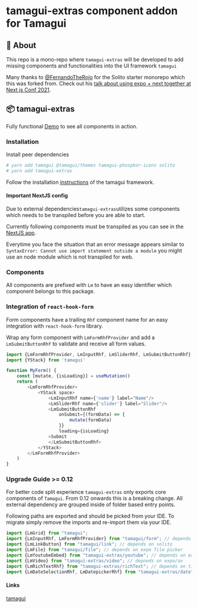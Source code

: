 # tamagui-extras component addon for Tamagui

## 🔦 About

This repo is a mono-repo where `tamagui-extras` will be developed to add missing components and functionalities into the
UI framework `tamagui`

Many thanks to  [@FernandoTheRojo](https://twitter.com/fernandotherojo) for the Solito starter monorepo which this was
forked from. Check out
his [talk about using expo + next together at Next.js Conf 2021](https://www.youtube.com/watch?v=0lnbdRweJtA).

## 📦 tamagui-extras

Fully functional [Demo](https://tamagui-extras.vercel.app/) to see all components in action.

### Installation

Install peer dependencies

```sh
# yarn add tamagui @tamagui/themes tamagui-phosphor-icons solito
# yarn add tamagui-extras
```

Follow the installation [instructions](https://tamagui.dev/docs/intro/installation) of the tamagui framework.

#### Important NextJS config

Due to external dependencies`tamagui-extras`utilizes some components which needs to be transpiled before you are able to
start.

Currently following components must be
transpiled as you can see in
the [NextJS app](https://github.com/dohomi/tamagui-kitchen-sink/blob/master/apps/next/next.config.js#L16).

Everytime you face the situation that an error message appears similar
to `SyntaxError: Cannot use import statement outside a module` you might use an node module which is not transpiled for
web.

### Components

All components are prefixed with `Lm` to have an easy identifier which component belongs to this package.

### Integration of `react-hook-form`

Form components have a trailing `Rhf` component name for an easy integration with `react-hook-form` library.

Wrap any form component with `LmFormRhfProvider` and add a `LmSubmitButtonRhf` to validate and receive all form values.

```js
import {LmFormRhfProvider, LmInputRhf, LmSliderRhf, LmSubmitButtonRhf} from "tamagui-extras/form";
import {YStack} from 'tamagui'

function MyForm() {
    const [mutate, {isLoading}] = useMutation()
    return (
        <LmFormRhfProvider>
            <YStack space>
                <LmInputRhf name={'name'} label="Name"/>
                <LmSliderRhf name={'slider'} label="Slider"/>
                <LmSubmitButtonRhf
                    onSubmit={(formData) => {
                        mutate(formData)
                    }}
                    loading={isLoading}
                >Submit
                </LmSubmitButtonRhf>
            </YStack>
        </LmFormRhfProvider>
    )
}
```

### Upgrade Guide >= 0.12

For better code split experience `tamagui-extras` only exports core components of `Tamagui`. From 0.12 onwards this is a
breaking change. All external dependency are grouped inside of folder based entry points.

Following paths are exported and should be picked from your IDE. To migrate simply remove the imports and re-import them
via your IDE.

```ts
import {LmGrid} from "tamagui";
import {LmInputRhf, LmFormRhfProvider} from "tamagui/form"; // depends on react-hook-form
import {LmLinkButton} from "tamagui/link"; // depends on solito
import {LmFile} from "tamagui/file"; // depends on expo file picker
import {LmYoutubeEmbed} from "tamagui-extras/youtube"; // depends on expo
import {LmVideo} from "tamagui-extras/video"; // depneds on expo/av
import {LmRichTextRhf} from "tamagui-extras/richText"; // depends on tiptap
import {LmDateSelectionRhf, LmDatepickerRhf} from "tamagui-extras/date"; // depends on react-hook-form
```

#### Links

[tamagui](https://tamagui.dev/)
